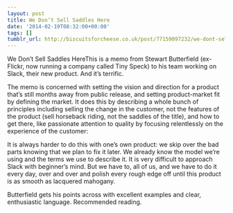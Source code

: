 ```yaml
---
layout: post
title: We Don’t Sell Saddles Here
date: '2014-02-19T08:32:00+00:00'
tags: []
tumblr_url: http://biscuitsforcheese.co.uk/post/77159097232/we-dont-sell-saddles-here
---
```

We Don’t Sell Saddles HereThis is a memo from Stewart Butterfield (ex-Flickr, now running a company called Tiny Speck) to his team working on Slack, their new product. And it’s terrific.

The memo is concerned with setting the vision and direction for a product that’s still months away from public release, and setting product-market fit by defining the market. It does this by describing a whole bunch of principles including selling the change in the customer, not the features of the product (sell horseback riding, not the saddles of the title), and how to get there, like passionate attention to quality by focusing relentlessly on the experience of the customer:


It is always harder to do this with one’s own product: we skip over the bad parts knowing that we plan to fix it later. We already know the model we’re using and the terms we use to describe it. It is very difficult to approach Slack with beginner’s mind. But we have to, all of us, and we have to do it every day, over and over and polish every rough edge off until this product is as smooth as lacquered mahogany.


Butterfield gets his points across with excellent examples and clear, enthusiastic language. Recommended reading.
